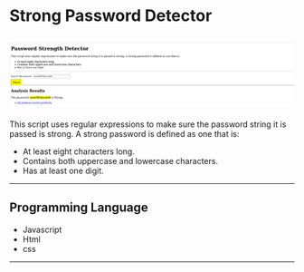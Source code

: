 # Strong Password Detector

![Image of Strong-Password-Detector](https://github.com/Eyongkevin/Strong-Password-Detector/blob/master/images/Strong_Password_Detector.png)
---
This script uses regular expressions to make sure the password string it is passed is strong. A strong password is defined as one that is:

* At least eight characters long.
* Contains both uppercase and lowercase characters.
* Has at least one digit.


---

## Programming Language

* Javascript
* Html
* css

---

